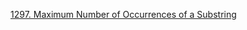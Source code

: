 [1297. Maximum Number of Occurrences of a Substring](https://leetcode.com/problems/maximum-number-of-occurrences-of-a-substring/)
